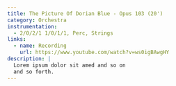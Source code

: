 ```yaml
---
title: The Picture Of Dorian Blue - Opus 103 (20')
category: Orchestra
instrumentation:
  - 2/0/2/1 1/0/1/1, Perc, Strings
links:
  - name: Recording
    url: https://www.youtube.com/watch?v=ws0igBAwgHY
description: |
  Lorem ipsum dolor sit amed and so on
  and so forth.
---
```

